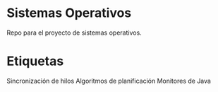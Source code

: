 # Sistemas Operativos
Repo para el proyecto de sistemas operativos.

# Etiquetas
Sincronización de hilos
Algoritmos de planificación
Monitores de Java

